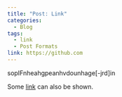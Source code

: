 ```yaml
---
title: "Post: Link"
categories:
  - Blog
tags:
  - link
  - Post Formats
link: https://github.com
---
```


sopIFnheahgpeanhvdounhage[-jrd]in

Some [link](#) can also be shown.
